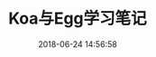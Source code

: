 ---
title: Koa与Egg学习笔记
date: 2018-06-24 14:56:58
tags: [node, advanced, server]
categories: note
---
